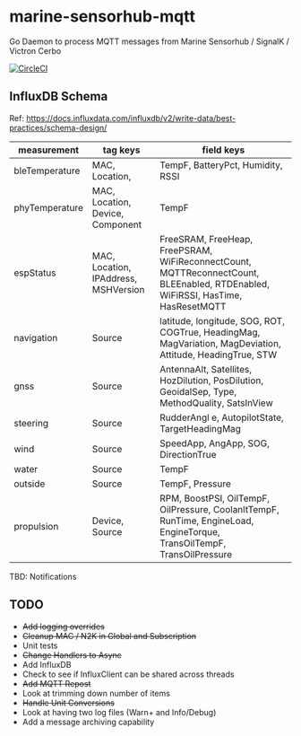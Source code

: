 # marine-sensorhub-mqtt

Go Daemon to process MQTT messages from Marine Sensorhub / SignalK / Victron Cerbo

[![CircleCI](https://dl.circleci.com/status-badge/img/circleci/BAoeA8hPhLZPsitWVrJzUa/R3FbSRfu28FC3tEmqFMr83/tree/main.svg?style=shield)](https://dl.circleci.com/status-badge/redirect/circleci/BAoeA8hPhLZPsitWVrJzUa/R3FbSRfu28FC3tEmqFMr83/tree/main)

## InfluxDB Schema

Ref: <https://docs.influxdata.com/influxdb/v2/write-data/best-practices/schema-design/>

| measurement | tag keys | field keys |
| -------- | ------- | ------- |
| bleTemperature | MAC, Location, | TempF, BatteryPct, Humidity, RSSI |
| phyTemperature | MAC, Location, Device, Component | TempF |
| espStatus | MAC, Location, IPAddress, MSHVersion | FreeSRAM, FreeHeap, FreePSRAM, WiFiReconnectCount, MQTTReconnectCount, BLEEnabled, RTDEnabled, WiFiRSSI, HasTime, HasResetMQTT |
| navigation | Source | latitude, longitude, SOG, ROT, COGTrue, HeadingMag, MagVariation, MagDeviation, Attitude, HeadingTrue, STW |
| gnss | Source | AntennaAlt, Satellites, HozDilution, PosDilution, GeoidalSep, Type, MethodQuality, SatsInView |
| steering | Source | RudderAngl            e, AutopilotState, TargetHeadingMag |
| wind | Source | SpeedApp, AngApp, SOG, DirectionTrue |
| water | Source | TempF |
| outside | Source | TempF, Pressure |
| propulsion | Device, Source | RPM, BoostPSI, OilTempF, OilPressure, CoolanltTempF, RunTime, EngineLoad, EngineTorque, TransOilTempF, TransOilPressure |

TBD: Notifications

## TODO

* ~~Add logging overrides~~
* ~~Cleanup MAC / N2K in Global and Subscription~~
* Unit tests
* ~~Change Handlers to Async~~
* Add InfluxDB
* Check to see if InfluxClient can be shared across threads
* ~~Add MQTT Repost~~
* Look at trimming down number of items
* ~~Handle Unit Conversions~~
* Look at having two log files (Warn+ and Info/Debug)
* Add a message archiving capability
